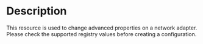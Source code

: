 # Description

This resource is used to change advanced properties on a network adapter.
Please check the supported registry values before creating a configuration.

